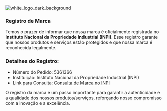![white_logo_dark_background](https://github.com/taya-sh/.github/assets/3685417/274bbaad-79f2-45ca-9a0f-2aa8715838c2)

### Registro de Marca
Temos o prazer de informar que nossa marca é oficialmente registrada no **Instituto Nacional da Propriedade Industrial (INPI)**. Esse registro garante que nossos produtos e serviços estão protegidos e que nossa marca é reconhecida legalmente.

### Detalhes do Registro:

- Número do Pedido: 5361366
- Instituição: Instituto Nacional da Propriedade Industrial (INPI)
- Link para Consulta: [Consulta de Marca no INPI](https://busca.inpi.gov.br/pePI/servlet/MarcasServletController?Action=detail&CodPedido=5361366)

O registro da marca é um passo importante para garantir a autenticidade e a qualidade dos nossos produtos/serviços, reforçando nosso compromisso com a inovação e a excelência.
